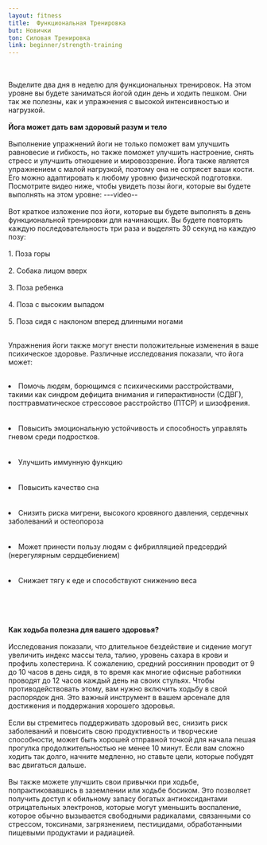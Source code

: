 ```yaml
---
layout: fitness
title:  Функциональная Тренировка
but: Новички
ton: Силовая Тренировка
link: beginner/strength-training
---
```


<div class="section">
<p class="text-xl font-bold leading-relaxed">
<br/><br/>
Выделите два дня в неделю для функциональных тренировок. На этом уровне вы будете заниматься йогой один день и ходить пешком. Они так же полезны, как и упражнения с высокой интенсивностью и нагрузкой.
<br/><br/>
<strong class="text-4xl">
Йога может дать вам здоровый разум и тело
</strong>
<br/><br/>
Выполнение упражнений йоги не только поможет вам улучшить равновесие и гибкость, но также поможет улучшить настроение, снять стресс и улучшить отношение и мировоззрение. Йога также является упражнением с малой нагрузкой, поэтому она не сотрясет ваши кости. Его можно адаптировать к любому уровню физической подготовки. Посмотрите видео ниже, чтобы увидеть позы йоги, которые вы будете выполнять на этом уровне:
---video--
<br/><br/>
Вот краткое изложение поз йоги, которые вы будете выполнять в день функциональной тренировки для начинающих. Вы будете повторять каждую последовательность три раза и выделять 30 секунд на каждую позу:
<br/><br/>
    1. Поза горы<br/><br/>
    2. Собака лицом вверх<br/><br/>
    3. Поза ребенка<br/><br/>
    4. Поза с высоким выпадом<br/><br/>
    5. Поза сидя с наклоном вперед длинными ногами<br/><br/>

Упражнения йоги также могут внести положительные изменения в ваше психическое здоровье. Различные исследования показали, что йога может:
<br/><br/>

<li class="text-xl font-bold leading-relaxed">
    Помочь людям, борющимся с психическими расстройствами, такими как синдром дефицита внимания и гиперактивности (СДВГ), посттравматическое стрессовое расстройство (ПТСР) и шизофрения.
</li><br/><br/>
<li class="text-xl font-bold leading-relaxed">
    Повысить эмоциональную устойчивость и способность управлять гневом среди подростков.
</li><br/><br/>
<li class="text-xl font-bold leading-relaxed">
    Улучшить иммунную функцию
</li><br/><br/>
<li class="text-xl font-bold leading-relaxed">
    Повысить качество сна
</li><br/><br/>
<li class="text-xl font-bold leading-relaxed">
    Снизить риска мигрени, высокого кровяного давления, сердечных заболеваний и остеопороза
</li><br/><br/>
<li class="text-xl font-bold leading-relaxed">
    Может принести пользу людям с фибрилляцией предсердий (нерегулярным сердцебиением)
</li><br/><br/>
<li class="text-xl font-bold leading-relaxed">
    Снижает тягу к еде и способствуют снижению веса
</li><br/><br/>
<p class="text-xl font-bold leading-relaxed">
<br/><br/>
<strong class="text-4xl">
Как ходьба полезна для вашего здоровья?
</strong>
<br/><br/>
Исследования показали, что длительное бездействие и сидение могут увеличить индекс массы тела, талию, уровень сахара в крови и профиль холестерина. К сожалению, средний россиянин проводит от 9 до 10 часов в день сидя, в то время как многие офисные работники проводят до 12 часов каждый день на своих стульях. Чтобы противодействовать этому, вам нужно включить ходьбу в свой распорядок дня. Это важный инструмент в вашем арсенале для достижения и поддержания хорошего здоровья.
<br/><br/>
Если вы стремитесь поддерживать здоровый вес, снизить риск заболеваний и повысить свою продуктивность и творческие способности, может быть хорошей отправной точкой для начала пешая прогулка продолжительностью не менее 10 минут. Если вам сложно ходить так долго, начните медленно, но ставьте цели, которые побудят вас двигаться дальше.
<br/><br/>
Вы также можете улучшить свои привычки при ходьбе, попрактиковавшись в заземлении или ходьбе босиком. Это позволяет получить доступ к обильному запасу богатых антиоксидантами отрицательных электронов, которые могут уменьшить воспаление, которое обычно вызывается свободными радикалами, связанными со стрессом, токсинами, загрязнением, пестицидами, обработанными пищевыми продуктами и радиацией.
</p>
<br/><br/>